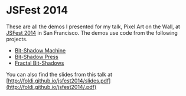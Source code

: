 JSFest 2014
======

These are all the demos I presented for my talk, Pixel Art on the Wall, at [JSFest 2014](http://jsfest.com) in San Francisco. The demos use code from the following projects.

* [Bit-Shadow Machine](http://github.com/foldi/Bit-Shadow-Machine)
* [Bit-Shadow Press](http://github.com/foldi/Bit-Shadow-Press)
* [Fractal Bit-Shadows](https://github.com/foldi/Fractal-Bit-Shadows)

You can also find the slides from this talk at [http://foldi.github.io/jsfest2014/slides.pdf](http://foldi.github.io/jsfest2014/.pdf)
